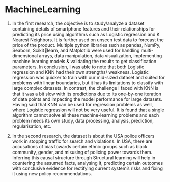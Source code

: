 # MachineLearning
1. In the first research, the objective is to study/analyze a dataset containing details of smartphone features and their relationships for predicting its price using algorithms such as Logistic regression and K Nearest Neighbors. It is further used on unseen test data to forecast the price of the product. Multiple python libraries such as pandas, NumPy, Seaborn, Scikitlearn, and Matplotlib were used for handling multi-dimensional arrays, data manipulation, data visualization, implementing machine learning models & validating the results to get classification parameters. In conclusion, I was able to note that both Logistic regression and KNN had their own strengths/ weakness. Logistic regression was quicker to train with our mid-sized dataset and suited for problems with linear boundaries, but it has its limitations to classify with large complex datasets. In contrast, the challenge I faced with KNN is that it was a bit slow with its 
predictions due to its one-by-one iteration of data points and impacting the model performance for large datasets. Having said that KNN can be used for regression problems as well, where Logistic regression will not be very useful. It is found that a single algorithm cannot solve all these machine-learning problems and each problem needs its own study, data processing, analysis, prediction, regularisation, etc.

2. In the second research, the dataset is about the USA police officers work in stopping traffic for search and violations. In USA, there are accusations of bias towards certain ethnic groups such as black community, gender, and misusing of 
policing power towards them. Inferring this causal structure through Structural learning will help in countering the assumed facts, analysing it, predicting certain outcomes with conclusive evidence for rectifying current system’s risks and fixing it using new policy recommendations.
